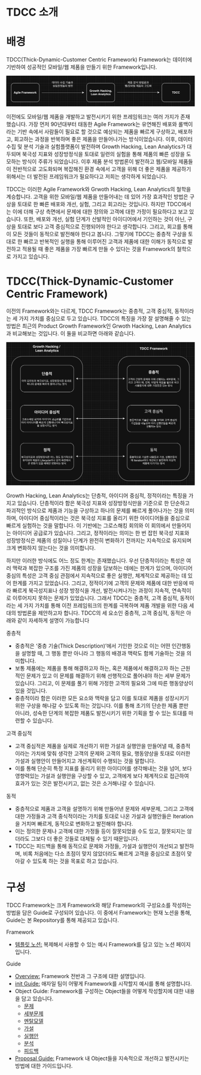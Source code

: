 # TDCC 소개

# 배경

TDCC(Thick-Dynamic-Customer Centric Framework) Framework는 데이터에 기반하여 성공적인 모바일/웹 제품을 만들기 위한 Framework입니다.

<img src = "./resources/image/readme/1.png">

이전에도 모바일/웹 제품을 개발하고 발전시키기 위한 프레임워크는 여러 가지가 존재했습니다. 가장 먼저 90년대부터 태동한 Agile Framework는 유연해진 배포와 롤백이라는 기반 속에서 사람들이 필요로 할 것으로 예상되는 제품을 빠르게 구상하고, 배포하고, 회고하는 과정을 반복하며 좋은 제품을 만들어나가는 방식이었습니다. 이후, 데이터 수집 및 분석 기술과 실험플랫폼이 발전하며 Growth Hacking, Lean Analytics가 대두되며 북극성 지표와 성장방정식을 토대로 일련의 실험을 통해 제품의 빠른 성장을 도모하는 방식이 주류가 되었습니다. 이후 제품 분석 방법론이 발전하고 웹/모바일 제품들이 전반적으로 고도화되며 복잡해진 환경 속에서 고객을 위해 더 좋은 제품을 제공하기 위해서는 더 발전된 프레임워크가 필요하다고 저희는 생각하게 되었습니다.

TDCC는 이러한 Agile Framework와 Grwoth Hacking, Lean Analytics의 철학을 계승합니다. 고객을 위한 모바일/웹 제품을 만들어내는 데 있어 가장 효과적인 방법은 구상을 토대로 한 빠른 배포와 개선, 실험, 그리고 회고라는 것입니다. 하지만 TDCC에서는 이에 더해 구상 측면에서 문제에 대한 정의와 고객에 대한 가정이 필요하다고 보고 있습니다. 또한, 배포와 개선, 실험 단계가 산발적인 아이디어에서 기인하는 것이 아닌, 구상을 토대로 보다 고객 중심적으로 진행되어야 한다고 생각합니다. 그리고, 회고를 통해 이 모든 것들이 동적으로 발전해야 한다고 봅니다. 그렇기에 TDCC는 중층적 구상을 토대로 한 빠르고 반복적인 실행을 통해 이루어진 고객과 제품에 대한 이해가 동적으로 발전하고 적용될 때 좋은 제품을 가장 빠르게 만들 수 있다는 것을 Framework의 철학으로 가지고 있습니다.

# TDCC(Thick-Dynamic-Customer Centric Framework)

이전의 Framework와는 다르게, TDCC Framework는 중층적, 고객 중심적, 동적이라는 세 가지 가치를 중심으로 두고 있습니다. TDCC의 특징을 가장 잘 설명해줄 수 있는 방법은 최근의 Product Growth Framework인 Grwoth Hacking, Lean Analytics과 비교해보는 것입니다. 이 둘을 비교하면 아래와 같습니다.

<img src = "./resources/image/readme/2.png">

Growth Hacking, Lean Analytics는 단층적, 아이디어 중심적, 정적이라는 특징을 가지고 있습니다. 단층적이라 함은 북극성 지표와 성장방정식만을 기준으로 한 단순하고 파괴적인 방식으로 제품과 기능을 구상하고 하나의 문제를 빠르게 풀어나가는 것을 의미하며, 아이디어 중심적이라는 것은 북극성 지표를 올리기 위한 아이디어들을 중심으로 빠르게 실험하는 것을 말합니다. 이 기반에는 그로스해킹 회의와 이 회의에서 만들어지는 아이디어 공급로가 있습니다. 그리고, 정적이라는 의미는 한 번 잡힌 북극성 지표와 성장방정식은 제품의 성질이나 단계가 완전히 변화하기 전까지는 지속적으로 유지되며 크게 변화하지 않는다는 것을 의미합니다. 

하지만 이러한 방식에도 어느 정도 한계는 존재했습니다. 우선 단층적이라는 특성은 여러 맥락과 복잡한 구조를 가진 제품의 성장을 담보하는 데에는 한계가 있으며, 아이디어 중심의 특성은 고객 중심 관점에서 지속적으로 좋은 실행안, 체계적으로 제공하는 데 있어 한계를 가지고 있었습니다. 그리고, 정적이기에 고객의 문제와 제품에 대한 반응에 따라 빠르게 북극성지표나 성장 방정식을 개선, 발전시켜나가는 과정이 지속적, 연속적이로 이루어지지 못하는 문제가 있었습니다. 그래서 TDCC는 중층적, 고객 중심적, 동적이라는 세 가지 가치를 통해 이전 프레임워크의 한계를 극복하며 제품 개발을 위한 다음 세대의 방법론을 제안하고자 합니다. TDCC의 세 요소인 중층적, 고객 중심적, 동적은 아래와 같이 자세하게 설명이 가능합니다

중층적

- 중층적은 ‘중층 기술(Thick Description)’에서 기인한 것으로 이는 어떤 인간행동을 설명할 때, 그 행동 뿐만 아니라 그 행동의 배경과 맥락도 함께 기술하는 것을 의미합니다.
- 보통 제품에는 제품을 통해 해결하고자 하는, 혹은 제품에서 해결하고자 하는 근원적인 문제가 있고 이 문제를 해결하기 위해 선행적으로 풀어내야 하는 세부 문제가 있습니다. 그리고, 이 문제를 풀기 위해 가정한 고객의 필요와 그에 따른 행동양상이 있을 것입니다.
- 중층적이라 함은 이러한 모든 요소와 맥락을 담고 이를 토대로 제품을 성장시키기 위한 구상을 해나갈 수 있도록 하는 것입니다. 이를 통해 초기의 단순한 제품 뿐만 아니라, 성숙한 단계의 복잡한 제품도 발전시키기 위한 기획을 할 수 있는 토대를 마련할 수 있습니다.

고객 중심적

- 고객 중심적은 제품을 실제로 개선하기 위한 가설과 실행안을 만들어낼 때, 중층적이라는 가치에 맞춰 생각한 고객의 문제와 고객의 필요, 행동양상을 토대로 이러한 가설과 실행안이 만들어지고 개선계획이 수행되는 것을 말합니다.
- 이를 통해 단순히 특정 지표를 올리기 위한 아이디어를 생각해내는 것을 넘어, 보다 영향력있는 가설과 실행안을 구상할 수 있고, 고객에게 보다 체계적으로 접근하여 효과가 있는 것은 발전시키고, 없는 것은 소거해나갈 수 있습니다.

동적

- 중층적으로 제품과 고객을 설명하기 위해 만들어낸 문제와 세부문제, 그리고 고객에 대한 가정들과 고객 중식적이라는 가치를 토대로 나온 가설과 실행안들은 Iteration을 거치며 빠르게, 동적으로 변화하고 발전해야 합니다.
- 이는 정의한 문제나 고객에 대한 가정들 등이 잘못되었을 수도 있고, 잘못되지는 않더라도 그보다 더 좋은 것들로 대체될 수 있기 때문입니다.
- TDCC는 피드백을 통해 동적으로 문제와 가정들, 가설과 실행안이 개선되고 발전하며, 비록 처음에는 다소 초점이 맞지 않았더라도 빠르게 고객을 중심으로 초점이 맞아갈 수 있도록 하는 것을 목표로 하고 있습니다.

# 구성

TDCC Framework는 크게 Framework와 해당 Framework의 구성요소를 작성하는 방법을 담은 Guide로 구성되어 있습니다. 이 중에서 Framework는 현재 노션을 통해, Guide는 본 Repository를 통해 제공되고 있습니다.

Framework

- [템플릿 노션:](https://www.notion.so/TDCC-793699ffc34f4fa59dca40740ee8a689) 복제해서 사용할 수 있는 예시 Framework를 담고 있는 노션 페이지입니다.

Guide

- [Overview:](https://github.com/tdcc-framework/tdcc-framework/blob/main/guide/overview/%EA%B0%9C%EC%9A%94.md) Framework 전반과 그 구조에 대한 설명입니다.
- [init Guide:](https://github.com/tdcc-framework/tdcc-framework/blob/main/guide/init/%EC%8B%9C%EC%9E%91%ED%95%98%EA%B8%B0.md) 애자일 팀이 어떻게 Framework를 시작할지 예시를 통해 설명합니다.
- Object Guide: Framework를 구성하는 Object들을 어떻게 작성할지에 대한 내용을 담고 있습니다.
    - [문제](https://github.com/tdcc-framework/tdcc-framework/blob/main/guide/object/%EB%AC%B8%EC%A0%9C.md)
    - [세부문제](https://github.com/tdcc-framework/tdcc-framework/blob/main/guide/object/%EC%84%B8%EB%B6%80%EB%AC%B8%EC%A0%9C.md)
    - [멘탈모델](https://github.com/tdcc-framework/tdcc-framework/blob/main/guide/object/%EB%A9%98%ED%83%88%EB%AA%A8%EB%8D%B8.md)
    - [가설](https://github.com/tdcc-framework/tdcc-framework/blob/main/guide/object/%EA%B0%80%EC%84%A4.md)
    - [실행안](https://github.com/tdcc-framework/tdcc-framework/blob/main/guide/object/%EC%8B%A4%ED%96%89%EC%95%88.md)
    - [분석](https://github.com/tdcc-framework/tdcc-framework/blob/main/guide/object/%EB%B6%84%EC%84%9D.md)
    - [피드백](https://github.com/tdcc-framework/tdcc-framework/blob/main/guide/object/%ED%94%BC%EB%93%9C%EB%B0%B1.md)
- [Proposal Guide:](https://github.com/tdcc-framework/tdcc-framework/blob/main/guide/proposal/Proposal.md) Framework 내 Object들을 지속적으로 개선하고 발전시키는 방법에 대한 가이드입니다.